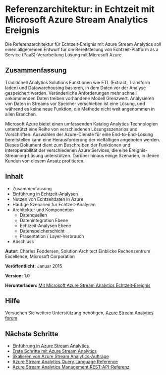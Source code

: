 <properties 
    pageTitle="Echtzeit-Ereignis mit Stream Analytics Verarbeitung | Microsoft Azure" 
    description="Erfahren Sie, wie eine Reihe von Azure Services in Echtzeit verarbeiten und Analytics zusammenarbeiten kann." 
    keywords="Echtzeit-Verarbeitung, Verarbeitung, Referenzarchitektur"
    services="stream-analytics,event-hubs,storage,sql-database" 
    documentationCenter="" 
    authors="jeffstokes72" 
    manager="jhubbard" 
    editor=""/>

<tags 
    ms.service="stream-analytics" 
    ms.workload="big-data" 
    ms.tgt_pltfrm="na" 
    ms.devlang="na" 
    ms.topic="article" 
    ms.date="09/26/2016" 
    ms.author="jeffstok"/>

# <a name="reference-architecture-real-time-event-processing-with-microsoft-azure-stream-analytics"></a>Referenzarchitektur: in Echtzeit mit Microsoft Azure Stream Analytics Ereignis

Die Referenzarchitektur für Echtzeit-Ereignis mit Azure Stream Analytics soll einen allgemeinen Entwurf für die Bereitstellung von Echtzeit-Platform as a Service (PaaS)-Verarbeitung Lösung mit Microsoft Azure.

## <a name="summary"></a>Zusammenfassung

Traditionell Analytics Solutions Funktionen wie ETL (Extract, Transform laden) und Datawarehousing basieren, in dem Daten vor der Analyse gespeichert werden. Veränderliche Anforderungen mehr schnell ankommenden Daten treiben vorhandene Modell Grenzwert. Analysieren von Daten in Streams vor Speicher verschieben ist eine Lösung, und während es keine neue Funktion, die Methode nicht weit angenommen in allen Branchen. 

Microsoft Azure bietet einen umfassenden Katalog Analytics Technologien unterstützt eine Reihe von verschiedenen Lösungsszenarios und Vorschriften. Auswählen der Azure-Dienste für eine End-to-End-Lösung bereitstellen kann eine Herausforderung der vielfältigen angeboten werden. Dieses Dokument dient zum Beschreiben der Funktionen und Interoperabilität der verschiedenen Azure Services, die eine Ereignis-Streaming-Lösung unterstützen. Darüber hinaus einige Szenarien, in denen Kunden von diesem Ansatz profitieren.

## <a name="contents"></a>Inhalt

- Zusammenfassung
- Einführung in Echtzeit-Analysen
- Nutzen von Echtzeitdaten in Azure
- Häufige Szenarien für Echtzeit-Analysen
- Architektur und Komponenten
    - Datenquellen
    - Datenintegration Ebene
    - Echtzeit-Analysen Ebene
    - Datenspeicherschicht
    - Präsentation / Layer-Verbrauch
- Abschluss

**Autor:** Charles Feddersen, Solution Architect Einblicke Rechenzentrum Excellence, Microsoft Corporation

**Veröffentlicht:** Januar 2015

**Version:** 1.0

**Herunterladen:** [Mit Microsoft Azure Stream Analytics Echtzeit-Ereignis](http://download.microsoft.com/download/6/2/3/623924DE-B083-4561-9624-C1AB62B5F82B/real-time-event-processing-with-microsoft-azure-stream-analytics.pdf)


## <a name="get-help"></a>Hilfe
Versuchen Sie weitere Unterstützung benötigen, [Azure Stream Analytics forum](https://social.msdn.microsoft.com/Forums/en-US/home?forum=AzureStreamAnalytics)

## <a name="next-steps"></a>Nächste Schritte

- [Einführung in Azure Stream Analytics](stream-analytics-introduction.md)
- [Erste Schritte mit Azure Stream Analytics](stream-analytics-get-started.md)
- [Skalieren von Azure Stream Analytics-Aufträge](stream-analytics-scale-jobs.md)
- [Azure Stream Analytics Query Language Reference](https://msdn.microsoft.com/library/azure/dn834998.aspx)
- [Azure Stream Analytics Management REST-API-Referenz](https://msdn.microsoft.com/library/azure/dn835031.aspx)

 
